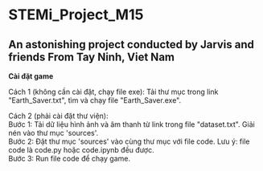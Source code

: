 # STEMi_Project_M15
An astonishing project conducted by Jarvis and friends From Tay Ninh, Viet Nam
-------------------------
**Cài đặt game**

Cách 1 (không cần cài đặt, chạy file exe): Tải thư mục trong link "Earth_Saver.txt", tìm và chạy file "Earth_Saver.exe".

Cách 2 (phải cài đặt thư viện):
  <br />  Bước 1: Tải dữ liệu hình ảnh và âm thanh từ link trong file "dataset.txt". Giải nén vào thư mục 'sources'.
  <br />  Bước 2: Đặt thư mục 'sources' vào cùng thư mục với file code. Lưu ý: file code là code.py hoặc code.ipynb đều được.
  <br />  Bước 3: Run file code để chạy game.
